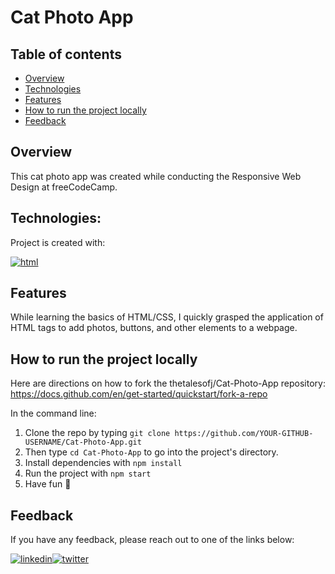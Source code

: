 # Cat Photo App

## Table of contents

* [Overview](#overview)
* [Technologies](#technologies)
* [Features](#features)
* [How to run the project locally](#how-to-run-the-project-locally)
* [Feedback](#feedback)

## Overview

This cat photo app was created while conducting the Responsive Web Design at freeCodeCamp. 

## Technologies:
Project is created with:

[![html](https://img.shields.io/badge/html-E34F26?style=for-the-badge&logo=html5&logoColor=white)](https://github.com/search?q=user%3Athetalesofj+language%3Ahtml)

## Features

While learning the basics of HTML/CSS, I quickly grasped the application of HTML tags to add photos, buttons, and other elements to a webpage.


## How to run the project locally

Here are directions on how to fork the thetalesofj/Cat-Photo-App repository:
<br>
https://docs.github.com/en/get-started/quickstart/fork-a-repo

In the command line:

1. Clone the repo by typing `git clone https://github.com/YOUR-GITHUB-USERNAME/Cat-Photo-App.git`
2. Then type `cd Cat-Photo-App` to go into the project's directory.
3. Install dependencies with `npm install`
4. Run the project with `npm start`
5. Have fun 🚀
## Feedback

If you have any feedback, please reach out to one of the links below:

[![linkedin](https://img.shields.io/badge/linkedin-0A66C2?style=for-the-badge&logo=linkedin&logoColor=white)](https://www.linkedin.com/in/jeremiah-haastrup/)[![twitter](https://img.shields.io/badge/twitter-1DA1F2?style=for-the-badge&logo=twitter&logoColor=white)](https://twitter.com/thetalesofj)

<!-- ## Acknowledgements -->


<!-- TODO: List any blog posts, tutorials or plugins that you may have used to complete the project. Only list those that had a significant impact. Obviously, we all 'Google' stuff while working on our things, but maybe something in particular stood out as a 'major contributor' to your skill set for this project. -->
